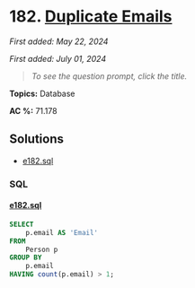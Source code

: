 # 182. [Duplicate Emails](<https://leetcode.com/problems/duplicate-emails>)

*First added: May 22, 2024*

*First added: July 01, 2024*


> *To see the question prompt, click the title.*

**Topics:** Database

**AC %:** 71.178


## Solutions

- [e182.sql](<../my-submissions/e182.sql>)
### SQL
#### [e182.sql](<../my-submissions/e182.sql>)
```SQL
SELECT 
    p.email AS 'Email'
FROM
    Person p
GROUP BY 
    p.email
HAVING count(p.email) > 1;
```

